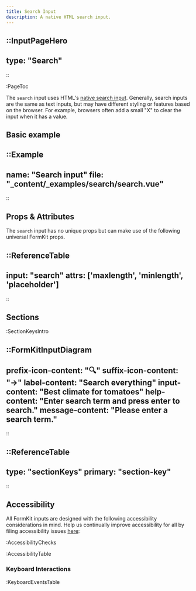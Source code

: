 ```yaml
---
title: Search Input
description: A native HTML search input.
---
```


::InputPageHero
---
type: "Search"
---
::

:PageToc

The `search` input uses HTML's [native search input](https://developer.mozilla.org/en-US/docs/Web/HTML/Element/input/search). Generally, search inputs are the same as text inputs, but may have different styling or features based on the browser. For example, browsers often add a small "X" to clear the input when it has a value.

## Basic example

::Example
---
name: "Search input"
file: "_content/_examples/search/search.vue"
---
::

## Props & Attributes

The `search` input has no unique props but can make use of the following universal
FormKit props.

::ReferenceTable
---
input: "search"
attrs: ['maxlength', 'minlength', 'placeholder']
---
::


## Sections

:SectionKeysIntro

::FormKitInputDiagram
---
prefix-icon-content: "🔍"
suffix-icon-content: "→"
label-content: "Search everything"
input-content: "Best climate for tomatoes"
help-content: "Enter search term and press enter to search."
message-content: "Please enter a search term."
---
::

::ReferenceTable
---
type: "sectionKeys"
primary: "section-key"
---
::

## Accessibility

All FormKit inputs are designed with the following accessibility considerations in mind. Help us continually improve accessibility for all by filing accessibility issues [here](https://github.com/formkit/formkit/issues/new?assignees=&labels=%F0%9F%90%9B+bug-report%2C%E2%9B%91+Needs+triage&projects=&template=bug-report.yml): 

:AccessibilityChecks

:AccessibilityTable

### Keyboard Interactions

:KeyboardEventsTable